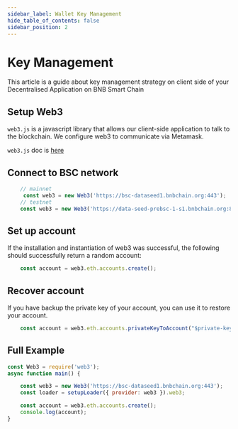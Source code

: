 ```yaml
---
sidebar_label: Wallet Key Management
hide_table_of_contents: false
sidebar_position: 2
---
```

# Key Management

This article is a guide about key management strategy on client side of your Decentralised Application on BNB Smart Chain

## Setup Web3

`web3.js` is a javascript library that allows our client-side application to talk to the blockchain. We configure web3 to communicate via Metamask.

`web3.js` doc is [here](https://web3js.readthedocs.io/en/v1.2.2/getting-started.html#adding-web3-js)

## Connect to BSC network

```javascript
    // mainnet 
     const web3 = new Web3('https://bsc-dataseed1.bnbchain.org:443');
    // testnet
	const web3 = new Web3('https://data-seed-prebsc-1-s1.bnbchain.org:8545');
```

## Set up account
If the installation and instantiation of web3 was successful, the following should successfully return a random account:
```javascript
    const account = web3.eth.accounts.create();
```

## Recover account

If you have backup the private key of your account, you can use it to restore your account.
```javascript
	const account = web3.eth.accounts.privateKeyToAccount("$private-key")
```

## Full Example
```javascript
const Web3 = require('web3');
async function main() {

	const web3 = new Web3('https://bsc-dataseed1.bnbchain.org:443');
    const loader = setupLoader({ provider: web3 }).web3;

    const account = web3.eth.accounts.create();
    console.log(account);
}
```